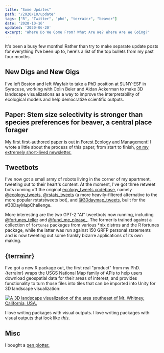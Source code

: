 ```yaml
---
title: "Some Updates"
path: "/2020/10/update"
tags: ["R", "Twitter", "phd", "terrainr", "beaver"]
date: '2020-10-16'
updated: '2020-06-20'
excerpt: "Where Do We Come From? What Are We? Where Are We Going?"
---
```


It's been a busy few months! Rather than try to make separate update posts for everything I've been up to, here's a list of the top bullets from my past four months.

## New Digs and New Gigs

I've left Boston and left Wayfair to take a PhD position at SUNY-ESF in Syracuse, working with Colin Beier and Aidan Ackerman to make 3D landscape visualizations as a way to improve the interpretability of ecological models and help democratize scientific outputs. 


## Paper: Stem size selectivity is stronger than species preferences for beaver, a central place forager

[My first first-authored paper is out in Forest Ecology and Management!](https://www.sciencedirect.com/science/article/abs/pii/S0378112720311002) I wrote a little about the process of this paper, from start to finish, [on my extremely short-lived newsletter.](https://systematica.substack.com/p/the-making-of)


## Tweetbots

I've now got a small army of robots living in the corner of my apartment, tweeting out to their heart's content. At the moment, I've got three retweet bots running off the original [ecology_tweets codebase](https://github.com/mikemahoney218/retweet_bot), namely [@ecology_tweets](https://twitter.com/ecology_tweets), [@rstats_tweets](https://twitter.com/rstats_tweets) (a more heavily-filtered alternative to the more popular rstatstweets bot), and [@30daymap_tweets](https://twitter.com/30daymap_tweets), built for the \#30DayMapChallenge.

More interesting are the two GPT-2 "AI" tweetbots now running, including [@fortunes_teller](https://twitter.com/fortunes_teller) and [@fund_me_please_](https://twitter.com/fund_me_please_). The former is trained against a collection of `fortunes` packages from various *nix distros and the R fortunes package, while the latter was run against 150 GRFP personal statements and is now tweeting out some frankly bizarre applications of its own making.


## {terrainr}

I've got a new R package out, the first real "product" from my PhD. {terrainr} wraps the USGS National Map family of APIs to help users download geospatial data for their areas of interest, and provides functionality to turn those files into tiles that can be imported into Unity for 3D landscape visualization:

<a target="_blank" href="/img/blog/terrainr.jpg">
    <picture>
        <source srcset="../img/portfolio/terrainr.webp" type="image/webp" />
        <img alt="A 3D landscape visualization of the area southeast of Mt. Whitney, California, USA." src="../img/portfolio/terrainr.jpg" type="image/jpeg" />
    </picture>
</a>

I love writing packages with visual outputs. I love writing packages with visual outputs that look like _this_. 


## Misc

I bought a [pen plotter.](https://www.instagram.com/p/CDJVN-JlB5R/)